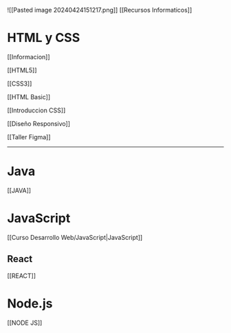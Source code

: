 ![[Pasted image 20240424151217.png]]
[[Recursos Informaticos]]

# HTML y CSS

[[Informacion]]

[[HTML5]]

[[CSS3]]


[[HTML Basic]]

[[Introduccion CSS]]


[[Diseño Responsivo]]


[[Taller Figma]]

---
# Java
[[JAVA]]
# JavaScript
[[Curso Desarrollo Web/JavaScript|JavaScript]]

## React
[[REACT]]

# Node.js
[[NODE JS]]